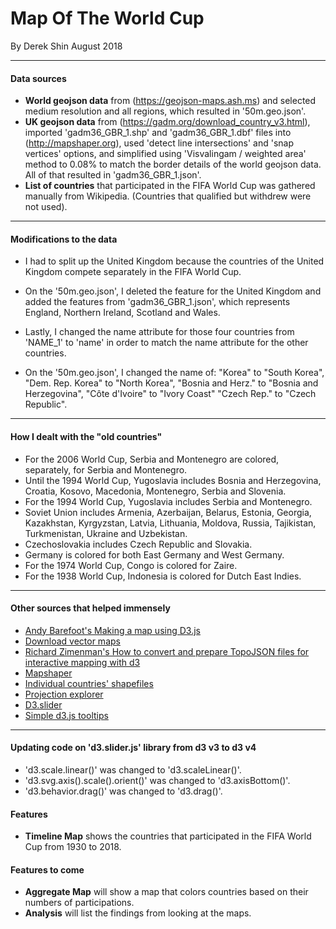 # Map Of The World Cup

By Derek Shin
August 2018

* * *

#### Data sources
- **World geojson data** from (https://geojson-maps.ash.ms) and selected medium resolution and all regions, which resulted in '50m.geo.json'.
- **UK geojson data** from (https://gadm.org/download_country_v3.html), imported 'gadm36_GBR_1.shp' and 'gadm36_GBR_1.dbf' files
into (http://mapshaper.org), used 'detect line intersections' and 'snap vertices' options, and simplified using 'Visvalingam / weighted area' method
to 0.08% to match the border details of the world geojson data. All of that resulted in 'gadm36_GBR_1.json'.
- **List of countries** that participated in the FIFA World Cup was gathered manually from Wikipedia. (Countries that qualified but withdrew were not used).

* * *

#### Modifications to the data
- I had to split up the United Kingdom because the countries of the United Kingdom compete separately in the FIFA World Cup.
- On the '50m.geo.json', I deleted the feature for the United Kingdom and added the features from 'gadm36_GBR_1.json', which represents
England, Northern Ireland, Scotland and Wales.
- Lastly, I changed the name attribute for those four countries from 'NAME_1' to 'name' in order to match the name attribute for the other countries.

- On the '50m.geo.json', I changed the name of:
"Korea" to "South Korea",
"Dem. Rep. Korea" to "North Korea",
"Bosnia and Herz." to "Bosnia and Herzegovina",
"Côte d'Ivoire" to "Ivory Coast"
"Czech Rep." to "Czech Republic".

* * *

#### How I dealt with the "old countries"
- For the 2006 World Cup, Serbia and Montenegro are colored, separately, for Serbia and Montenegro.
- Until the 1994 World Cup, Yugoslavia includes Bosnia and Herzegovina, Croatia, Kosovo, Macedonia, Montenegro, Serbia and Slovenia.
- For the 1994 World Cup, Yugoslavia includes Serbia and Montenegro.
- Soviet Union includes Armenia, Azerbaijan, Belarus, Estonia, Georgia, Kazakhstan, Kyrgyzstan, Latvia, Lithuania, Moldova, Russia, Tajikistan, Turkmenistan, Ukraine and Uzbekistan.
- Czechoslovakia includes Czech Republic and Slovakia.
- Germany is colored for both East Germany and West Germany.
- For the 1974 World Cup, Congo is colored for Zaire.
- For the 1938 World Cup, Indonesia is colored for Dutch East Indies.

* * *

#### Other sources that helped immensely
- [Andy Barefoot's Making a map using D3.js](https://medium.com/@andybarefoot/making-a-map-using-d3-js-8aa3637304ee)
- [Download vector maps](https://geojson-maps.ash.ms/)
- [Richard Zimenman's How to convert and prepare TopoJSON files for interactive mapping with d3](https://hackernoon.com/how-to-convert-and-prepare-topojson-files-for-interactive-mapping-with-d3-499cf0ced5f)
- [Mapshaper](http://mapshaper.org/)
- [Individual countries' shapefiles](https://gadm.org/download_country_v3.html)
- [Projection explorer](https://bl.ocks.org/d3indepth/f7ece0ab9a3df06a8cecd2c0e33e54ef)
- [D3.slider](http://sujeetsr.github.io/d3.slider/)
- [Simple d3.js tooltips](http://bl.ocks.org/d3noob/a22c42db65eb00d4e369)

* * *

#### Updating code on 'd3.slider.js' library from d3 v3 to d3 v4
- 'd3.scale.linear()' was changed to 'd3.scaleLinear()'.
- 'd3.svg.axis().scale().orient()' was changed to 'd3.axisBottom()'.
- 'd3.behavior.drag()' was changed to 'd3.drag()'.

#### Features
- **Timeline Map** shows the countries that participated in the FIFA World Cup from 1930 to 2018.

#### Features to come
- **Aggregate Map** will show a map that colors countries based on their numbers of participations.
- **Analysis** will list the findings from looking at the maps.